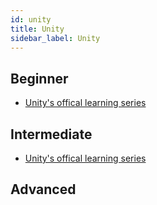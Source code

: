 ```yaml
---
id: unity
title: Unity
sidebar_label: Unity
---
```


## Beginner
- [Unity's offical learning series](https://learn.unity.com/)

## Intermediate
- [Unity's offical learning series](https://learn.unity.com/)

## Advanced
